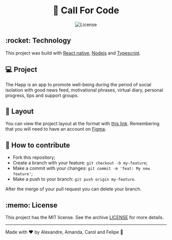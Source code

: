 <h1 align="center">
  🚀 Call For Code
</h1>

<p align="center">

  <img alt="License" src="https://img.shields.io/static/v1?label=license&message=MIT&color=7159c1&labelColor=000000">
</p>

<h2>:rocket: Technology</h2>

This project was build with [React native](https://reactnative.dev/), [Nodejs](https://nodejs.org/en/) and [Typescript](https://www.typescriptlang.org/).

<h2>💻 Project</h2>

The Happ is an app to promote well-being during the period of social isolation with good news feed, motivational phrases, virtual diary, personal progress, tips and support groups.

<h2>🔖 Layout</h2>

You can view the project layout at the format with [this link](https://www.figma.com/file/NtsJcFU3ChvCwUUtFm5HD3/HAPP). Remembering that you will need to have an account on [Figma](http://figma.com/).

<h2> 🤔 How to contribute </h2>

- Fork this repository;
- Create a branch with your feature: `git checkout -b my-feature`;
- Make a commit with your changes: `git commit -m 'feat: My new feature'`;
- Make a push to your branch: `git push origin my-feature`.

After the merge of your pull request you can delete your branch.

<h2>:memo: License</h2>

This project has the MIT license. See the archive [LICENSE](LICENSE.md) for more details.

---

Made with ♥ by Alexandre, Amanda, Carol and Felipe :wave:
